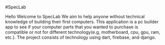 #SpecLab

Hello Welcome to SpecLab
We aim to help anyone without technical knowledge of building their first computers. This application is a pc builder app to see if your computer parts that you wanted to purchase is compatible or not for different technology(e.g, motherboard, cpu, gpu, ram, etc.). The project consists of technology using dart, firebase, and django.
